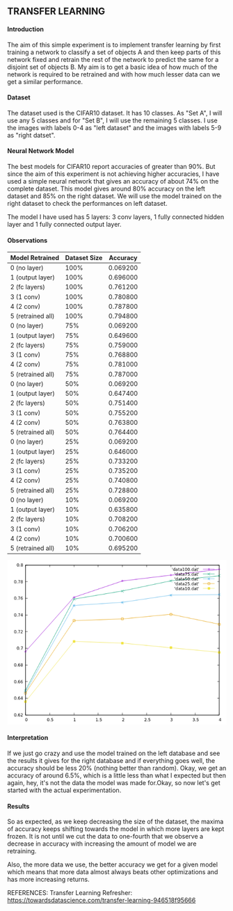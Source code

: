 ## TRANSFER LEARNING
#### Introduction
The aim of this simple experiment is to implement transfer learning by first training a network to classify a set of objects A and then keep parts of this network fixed and retrain the rest of the network to predict the same for a disjoint set of objects B. My aim is to get a basic idea of how much of the network is required to be retrained and with how much lesser data can we get a similar performance.

#### Dataset
The dataset used is the CIFAR10 dataset. It has 10 classes. As "Set A", I will
use any 5 classes and for "Set B", I will use the remaining 5 classes. I use the images with labels 0-4 as "left dataset" and the images with labels 5-9 as "right datset".

#### Neural Network Model
The best models for CIFAR10 report accuracies of greater than 90%. But since the aim of this experiment is not achieving higher accuracies, I have used a simple neural network that gives an accuracy of about 74% on the complete dataset. This model gives around 80% accuracy on the left dataset and 85% on the right dataset. We will use the model trained on the right dataset to check the performances on left dataset.

The model I have used has 5 layers: 3 conv layers, 1 fully connected hidden layer and 1 fully connected output layer.

#### Observations

Model Retrained | Dataset Size | Accuracy
--------------- | ------------ | -----------
0 (no layer) | 100% | 0.069200
1 (output layer) | 100% | 0.696000
2 (fc layers) | 100% | 0.761200
3 (1 conv) | 100% | 0.780800
4 (2 conv) | 100% | 0.787800
5 (retrained all) | 100% | 0.794800
0 (no layer) | 75% | 0.069200
1 (output layer) | 75% | 0.649600
2 (fc layers) | 75% | 0.759000
3 (1 conv) | 75% | 0.768800
4 (2 conv) | 75% | 0.781000
5 (retrained all) | 75% | 0.787000
0 (no layer) | 50% | 0.069200
1 (output layer) | 50% | 0.647400
2 (fc layers) | 50% | 0.751400
3 (1 conv) | 50% | 0.755200
4 (2 conv) | 50% | 0.763800
5 (retrained all) | 50% | 0.764400
0 (no layer) | 25% | 0.069200
1 (output layer) | 25% | 0.646000
2 (fc layers) | 25% | 0.733200
3 (1 conv) | 25% | 0.735200
4 (2 conv) | 25% | 0.740800
5 (retrained all) | 25% | 0.728800
0 (no layer) | 10% | 0.069200
1 (output layer) | 10% | 0.635800
2 (fc layers) | 10% | 0.708200
3 (1 conv) | 10% | 0.706200
4 (2 conv) | 10% | 0.700600
5 (retrained all) | 10% | 0.695200

![Experiment2 Results](results/result.png)
<!-- <img src="results/result.png" alt="Experiment2 Results" width="450"/> -->

#### Interpretation
If we just go crazy and use the model trained on the left database and see the results it gives for the right database and if everything goes well, the
accuracy should be less 20% (nothing better than random). Okay, we get an accuracy of around 6.5%, which is a little less than what I expected but then again, hey, it's not the data the model was made for.Okay, so now let's get started with the actual experimentation.

#### Results
So as expected, as we keep decreasing the size of the dataset, the maxima of
accuracy keeps shifting towards the model in which more layers are kept frozen. It is not until we cut the data to one-fourth that we observe a decrease in accuracy with increasing the amount of model we are retraining.

Also, the more data we use, the better accuracy we get for a given model which means that more data almost always beats other optimizations and has more increasing returns.

REFERENCES:
Transfer Learning Refresher: https://towardsdatascience.com/transfer-learning-946518f95666

<!-- plot 'one_hot.dat' with linespoints , 'binary_encoding.dat' with linespoints
plot 'data100.dat' with linespoints , 'data75.dat' with linespoints , 'data50.dat' with linespoints , 'data25.dat' with linespoints , 'data10.dat' with linespoints -->